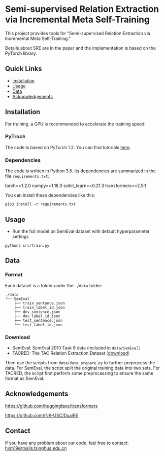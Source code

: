 # Semi-supervised Relation Extraction via Incremental Meta Self-Training

This project provides tools for "Semi-supervised Relation Extraction via Incremental Meta Self-Training." 

Details about SRE are in the paper and the implementation is based on the PyTorch library. 

## Quick Links
- [Installation](#installation)
- [Usage](#usage)
- [Data](#data)
- [Acknowledgements](#acknowledgements)

## Installation

For training, a GPU is recommended to accelerate the training speed. 

### PyTroch

The code is based on PyTorch 1.2. You can find tutorials [here](https://pytorch.org/tutorials/).

### Dependencies

The code is written in Python 3.5. Its dependencies are summarized in the file ```requirements.txt```. 

torch==1.2.0
numpy==1.18.3
scikit_learn==0.21.3
transformers==2.5.1

You can install these dependencies like this:
```
pip3 install -r requirements.txt
```
## Usage
* Run the full model on SemEval dataset with default hyperparameter settings<br>

```python3 src/train.py```<br>

 
 
## Data
### Format
Each dataset is a folder under the ```./data``` folder:
```
./data
└── SemEval
    ├── train_sentence.json
    ├── train_label_id.json
    ├── dev_sentence.json
    ├── dev_label_id.json
    ├── test_sentence.json
    └── test_label_id.json

```
### Download

* SemEval: SemEval 2010 Task 8 data (included in ```data/SemEval```)<br>
* TACRED: The TAC Relation Extraction Dataset ([download](https://catalog.ldc.upenn.edu/LDC2018T24))<br>

Then use the scripts from ```data/data_prepare.py``` to further preprocess the data. For SemEval, the script split the original training data into two sets. For TACRED, the script first perform some preprocessing to ensure the same format as SemEval.
 
 
## Acknowledgements
https://github.com/huggingface/transformers

https://github.com/INK-USC/DualRE

## Contact

If you have any problem about our code, feel free to contact: hxm19@mails.tsinghua.edu.cn
